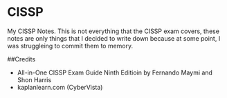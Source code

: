 # CISSP

My CISSP Notes. This is not everything that the CISSP exam covers, these notes are only things that I decided to write down because at some point, I was struggleing to commit them to memory.

##Credits

* All-in-One CISSP Exam Guide Ninth Editioin by Fernando Maymi and Shon Harris
* kaplanlearn.com (CyberVista)
